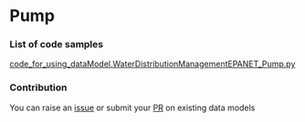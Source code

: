 # Pump

### List of code samples 

<!-- 50-List of code -->

<!-- [code entry](link) -->
[code_for_using_dataModel.WaterDistributionManagementEPANET_Pump.py](https://github.com/smart-data-models/dataModel.WaterDistributionManagementEPANET/blob/master/Pump/code/code_for_using_dataModel.WaterDistributionManagementEPANET_Pump.py)


<!-- /50-List of code -->

### Contribution
You can raise an [issue](https://github.com/smart-data-models/dataModel.WaterDistributionManagementEPANET/issues) or submit your [PR](https://github.com/smart-data-models/dataModel.WaterDistributionManagementEPANET/pulls) on existing data models
